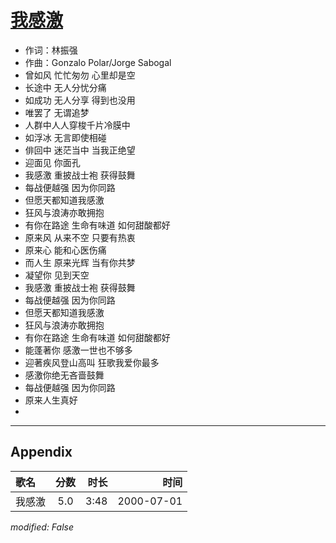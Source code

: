 # [我感激](https://music.163.com/song?id=67545)

* 作词：林振强
* 作曲：Gonzalo Polar/Jorge Sabogal
* 曾如风 忙忙匆勿 心里却是空
* 长途中 无人分忧分痛
* 如成功 无人分享 得到也没用
* 唯罢了 无谓追梦
* 人群中人人穿梭千片冷膜中
* 如浮冰 无言即使相碰
* 俳回中 迷茫当中 当我正绝望
* 迎面见 你面孔
* 我感激 重披战士袍 获得鼓舞
* 每战便越强 因为你同路
* 但愿天都知道我感激
* 狂风与浪涛亦敢拥抱
* 有你在路途 生命有味道 如何甜酸都好
* 原来风 从来不空 只要有热衷
* 原来心 能和心医伤痛
* 而人生 原来光辉 当有你共梦
* 凝望你 见到天空
* 我感激 重披战士袍 获得鼓舞
* 每战便越强 因为你同路
* 但愿天都知道我感激
* 狂风与浪涛亦敢拥抱
* 有你在路途 生命有味道 如何甜酸都好
* 能蓬著你 感激一世也不够多
* 迎著疾风登山高叫 狂歌我爱你最多
* 感激你绝无吝啬鼓舞
* 每战便越强 因为你同路
* 原来人生真好
* 


---

## Appendix

|歌名|分数|时长|时间|
|:---|:---:|---:|---:|
|我感激|5.0|3:48|2000-07-01

*modified: False*